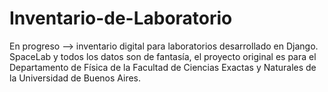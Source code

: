 # Inventario-de-Laboratorio

En progreso --> inventario digital para laboratorios desarrollado en Django. SpaceLab y todos los datos son de fantasía, el proyecto original es para el Departamento de Física de la Facultad de Ciencias Exactas y Naturales de la Universidad de Buenos Aires.
